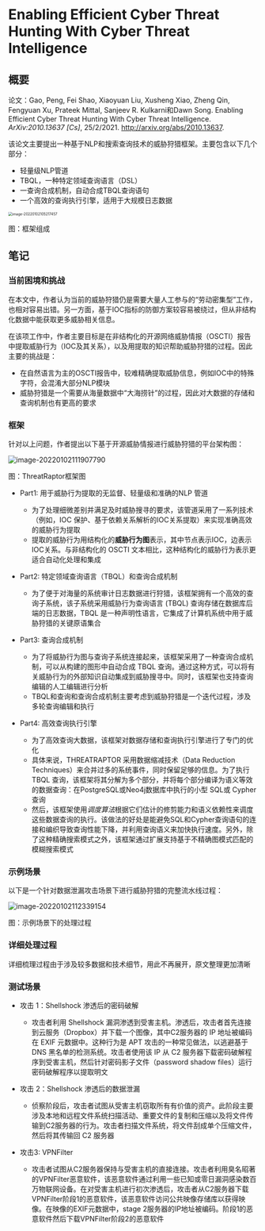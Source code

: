 # Enabling Efficient Cyber Threat Hunting With Cyber Threat Intelligence

## 概要

论文：Gao, Peng, Fei Shao, Xiaoyuan Liu, Xusheng Xiao, Zheng Qin, Fengyuan Xu, Prateek Mittal, Sanjeev R. Kulkarni和Dawn Song. Enabling Efficient Cyber Threat Hunting With Cyber Threat Intelligence. *ArXiv:2010.13637 [Cs]*, 25/2/2021. http://arxiv.org/abs/2010.13637.

该论文主要提出一种基于NLP和搜索查询技术的威胁狩猎框架。主要包含以下几个部分：

-   轻量级NLP管道
-   TBQL，一种特定领域查询语言（DSL）
-   一查询合成机制，自动合成TBQL查询语句
-   一个高效的查询执行引擎，适用于大规模日志数据

<img src="https://image-host-toky.oss-cn-shanghai.aliyuncs.com/image-20220102105217457.png" alt="image-20220102105217457" style="zoom:50%;" />

图：框架组成



## 笔记

### 当前困境和挑战

在本文中，作者认为当前的威胁狩猎仍是需要大量人工参与的“劳动密集型”工作，也相对容易出错。另一方面，基于IOC指标的防御方案较容易被绕过，但从非结构化数据中能获取更多威胁相关信息。

在该项工作中，作者主要目标是在非结构化的开源网络威胁情报（OSCTI）报告中提取威胁行为（IOC及其关系），以及用提取的知识帮助威胁狩猎的过程。因此主要的挑战是：

-   在自然语言为主的OSCTI报告中，较难精确提取威胁信息，例如IOC中的特殊字符，会混淆大部分NLP模块
-   威胁狩猎是一个需要从海量数据中“大海捞针”的过程，因此对大数据的存储和查询机制也有更高的要求

### 框架

针对以上问题，作者提出以下基于开源威胁情报进行威胁狩猎的平台架构图：

![image-20220102111907790](https://image-host-toky.oss-cn-shanghai.aliyuncs.com/image-20220102111907790.png)

图：ThreatRaptor框架图

-   Part1: 用于威胁行为提取的无监督、轻量级和准确的NLP 管道
    -   为了处理细微差别并满足及时威胁搜寻的要求，该管道采用了一系列技术（例如，IOC 保护、基于依赖关系解析的IOC关系提取）来实现准确高效的威胁行为提取
    -   提取的威胁行为用结构化的**威胁行为图**表示，其中节点表示IOC，边表示IOC关系。与非结构化的 OSCTI 文本相比，这种结构化的威胁行为表示更适合自动化处理和集成
-   Part2: 特定领域查询语言（TBQL）和查询合成机制
    -   为了便于对海量的系统审计日志数据进行狩猎，该框架拥有一个高效的查询子系统，该子系统采用威胁行为查询语言 (TBQL) 查询存储在数据库后端的日志数据，TBQL 是一种声明性语言，它集成了计算机系统中用于威胁狩猎的关键原语集合
-   Part3: 查询合成机制
    -   为了将威胁行为图与查询子系统连接起来，该框架采用了一种查询合成机制，可以从构建的图形中自动合成 TBQL 查询。通过这种方式，可以将有关威胁行为的外部知识自动集成到威胁搜寻中。同时，该框架也支持查询编辑的人工编辑进行分析
    -   TBQL和查询和查询合成机制主要考虑到威胁狩猎是一个迭代过程，涉及多轮查询编辑和执行

-   Part4: 高效查询执行引擎
    -   为了高效查询大数据，该框架对数据存储和查询执行引擎进行了专门的优化
    -   具体来说，THREATRAPTOR 采用数据缩减技术（Data Reduction Techniques）来合并过多的系统事件，同时保留足够的信息。为了执行 TBQL 查询，该框架将其分解为多个部分，并将每个部分编译为语义等效的数据查询：在PostgreSQL或Neo4j数据库中执行的小型 SQL或 Cypher查询
    -   然后，该框架使用*调度算法*根据它们估计的修剪能力和语义依赖性来调度这些数据查询的执行。该做法的好处是能避免SQL和Cypher查询语句的连接和编织导致查询性能下降，并利用查询语义来加快执行速度。另外，除了这种精确搜索模式之外，该框架通过扩展支持基于不精确图模式匹配的模糊搜索模式



### 示例场景

以下是一个针对数据泄漏攻击场景下进行威胁狩猎的完整流水线过程：

![image-20220102112339154](https://image-host-toky.oss-cn-shanghai.aliyuncs.com/image-20220102112339154.png)

图：示例场景下的处理过程



### 详细处理过程

详细梳理过程由于涉及较多数据和技术细节，用此不再展开，原文整理更加清晰



### 测试场景

-   攻击 1：Shellshock 渗透后的密码破解
    -   攻击者利用 Shellshock 漏洞渗透到受害主机。渗透后，攻击者首先连接到云服务（Dropbox）并下载一个图像，其中C2服务器的 IP 地址被编码在 EXIF 元数据中。这种行为是 APT 攻击的一种常见做法，以逃避基于 DNS 黑名单的检测系统。攻击者使用该 IP 从 C2 服务器下载密码破解程序到受害主机，然后针对密码影子文件（password shadow files）运行密码破解程序以提取明文
-   攻击 2：Shellshock 渗透后的数据泄漏
    -   侦察阶段后，攻击者试图从受害主机窃取所有有价值的资产。此阶段主要涉及本地和远程文件系统扫描活动、重要文件的复制和压缩以及将文件传输到C2服务器的行为。攻击者扫描文件系统，将文件刮成单个压缩文件，然后将其传输回 C2 服务器

-   攻击3: VPNFilter
    -   攻击者试图从C2服务器保持与受害主机的直接连接。攻击者利用臭名昭著的VPNFilter恶意软件，该恶意软件通过利用一些已知或零日漏洞感染数百万物联网设备。在对受害主机进行初次渗透后，攻击者从C2服务器下载VPNFilter阶段1的恶意软件，该恶意软件访问公共映像存储库以获得映像。在映像的EXIF元数据中，stage 2服务器的IP地址被编码。阶段1的恶意软件然后下载VPNFilter阶段2的恶意软件